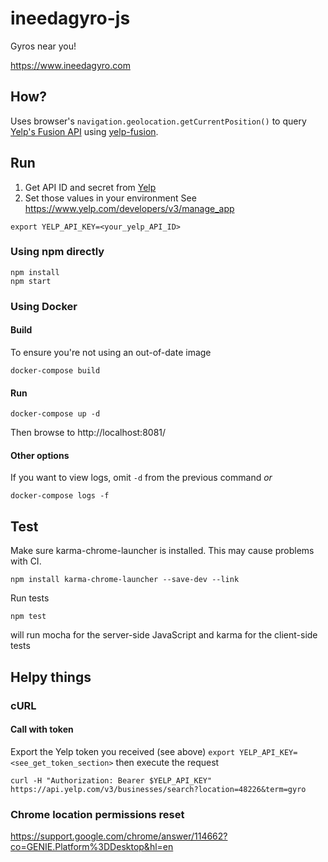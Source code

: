 # ineedagyro-js
Gyros near you!

https://www.ineedagyro.com

## How?
Uses browser's `navigation.geolocation.getCurrentPosition()` to query [Yelp's Fusion API](https://www.yelp.com/developers/documentation/v3/business_search) using [yelp-fusion](https://github.com/Yelp/yelp-fusion).

## Run
1. Get API ID and secret from [Yelp](https://www.yelp.com/developers/v3/manage_app)
1. Set those values in your environment
See https://www.yelp.com/developers/v3/manage_app
```
export YELP_API_KEY=<your_yelp_API_ID>
```

### Using npm directly
```
npm install
npm start
```

### Using Docker
#### Build
To ensure you're not using an out-of-date image
```
docker-compose build
```

#### Run
```
docker-compose up -d
```
Then browse to http://localhost:8081/

#### Other options
If you want to view logs, omit `-d` from the previous command _or_
```
docker-compose logs -f
```

## Test
Make sure karma-chrome-launcher is installed. This may cause problems with CI.
```
npm install karma-chrome-launcher --save-dev --link
```
Run tests
```
npm test
```
will run mocha for the server-side JavaScript and karma for the client-side tests

## Helpy things
### cURL

#### Call with token
Export the Yelp token you received (see above)
`export YELP_API_KEY=<see_get_token_section>`
then execute the request
```
curl -H "Authorization: Bearer $YELP_API_KEY" https://api.yelp.com/v3/businesses/search?location=48226&term=gyro
```

### Chrome location permissions reset
https://support.google.com/chrome/answer/114662?co=GENIE.Platform%3DDesktop&hl=en
